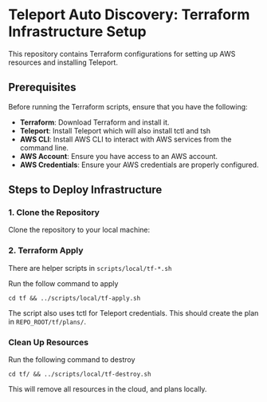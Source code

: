 # Teleport Auto Discovery: Terraform Infrastructure Setup

This repository contains Terraform configurations for setting up AWS resources and installing Teleport. 

## Prerequisites

Before running the Terraform scripts, ensure that you have the following:

- **Terraform**: Download Terraform and install it.
- **Teleport**: Install Teleport which will also install tctl and tsh 
- **AWS CLI**: Install AWS CLI to interact with AWS services from the command line.
- **AWS Account**: Ensure you have access to an AWS account.
- **AWS Credentials**: Ensure your AWS credentials are properly configured.

## Steps to Deploy Infrastructure

### 1. Clone the Repository

Clone the repository to your local machine:

### 2. Terraform Apply

There are helper scripts in `scripts/local/tf-*.sh`
 
Run the follow command to apply

```
cd tf && ../scripts/local/tf-apply.sh
```
The script also uses tctl for Teleport credentials. 
This should create the plan in `REPO_ROOT/tf/plans/`. 

### Clean Up Resources

Run the following command to destroy 

```
cd tf/ && ../scripts/local/tf-destroy.sh
```

This will remove all resources in the cloud, and plans locally. 
